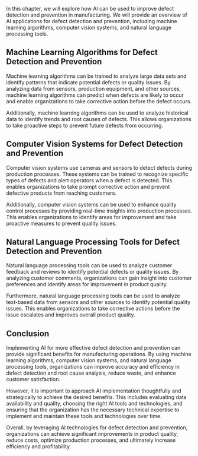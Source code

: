 

In this chapter, we will explore how AI can be used to improve defect detection and prevention in manufacturing. We will provide an overview of AI applications for defect detection and prevention, including machine learning algorithms, computer vision systems, and natural language processing tools.

Machine Learning Algorithms for Defect Detection and Prevention
---------------------------------------------------------------

Machine learning algorithms can be trained to analyze large data sets and identify patterns that indicate potential defects or quality issues. By analyzing data from sensors, production equipment, and other sources, machine learning algorithms can predict when defects are likely to occur and enable organizations to take corrective action before the defect occurs.

Additionally, machine learning algorithms can be used to analyze historical data to identify trends and root causes of defects. This allows organizations to take proactive steps to prevent future defects from occurring.

Computer Vision Systems for Defect Detection and Prevention
-----------------------------------------------------------

Computer vision systems use cameras and sensors to detect defects during production processes. These systems can be trained to recognize specific types of defects and alert operators when a defect is detected. This enables organizations to take prompt corrective action and prevent defective products from reaching customers.

Additionally, computer vision systems can be used to enhance quality control processes by providing real-time insights into production processes. This enables organizations to identify areas for improvement and take proactive measures to prevent quality issues.

Natural Language Processing Tools for Defect Detection and Prevention
---------------------------------------------------------------------

Natural language processing tools can be used to analyze customer feedback and reviews to identify potential defects or quality issues. By analyzing customer comments, organizations can gain insight into customer preferences and identify areas for improvement in product quality.

Furthermore, natural language processing tools can be used to analyze text-based data from sensors and other sources to identify potential quality issues. This enables organizations to take corrective actions before the issue escalates and improves overall product quality.

Conclusion
----------

Implementing AI for more effective defect detection and prevention can provide significant benefits for manufacturing operations. By using machine learning algorithms, computer vision systems, and natural language processing tools, organizations can improve accuracy and efficiency in defect detection and root cause analysis, reduce waste, and enhance customer satisfaction.

However, it is important to approach AI implementation thoughtfully and strategically to achieve the desired benefits. This includes evaluating data availability and quality, choosing the right AI tools and technologies, and ensuring that the organization has the necessary technical expertise to implement and maintain these tools and technologies over time.

Overall, by leveraging AI technologies for defect detection and prevention, organizations can achieve significant improvements in product quality, reduce costs, optimize production processes, and ultimately increase efficiency and profitability.
